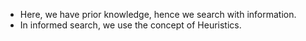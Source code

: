 - Here, we have prior knowledge, hence we search with information.
- In informed search, we use the concept of Heuristics.
